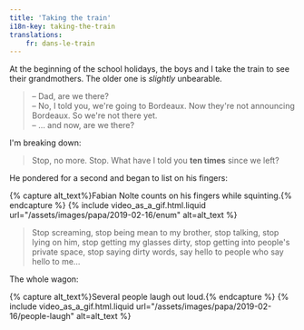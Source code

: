 ```yaml
---
title: 'Taking the train'
i18n-key: taking-the-train
translations:
    fr: dans-le-train
---
```


At the beginning of the school holidays, the boys and I take the train to see
their grandmothers. The older one is _slightly_ unbearable.

> – Dad, are we there?  
> – No, I told you, we're going to Bordeaux. Now they're not announcing
> Bordeaux. So we're not there yet.  
> – … and now, are we there?

I'm breaking down:

> Stop, no more. Stop. What have I told you **ten times** since we left?

He pondered for a second and began to list on his fingers:

{% capture alt_text%}Fabian Nolte counts on his fingers while
squinting.{% endcapture %} {% include video_as_a_gif.html.liquid
url="/assets/images/papa/2019-02-16/enum"
alt=alt_text
%}

> Stop screaming, stop being mean to my brother, stop talking, stop lying on
> him, stop getting my glasses dirty, stop getting into people's private space,
> stop saying dirty words, say hello to people who say hello to me…

The whole wagon:

{% capture alt_text%}Several people laugh out loud.{% endcapture %}
{% include video_as_a_gif.html.liquid
url="/assets/images/papa/2019-02-16/people-laugh"
alt=alt_text
%}
